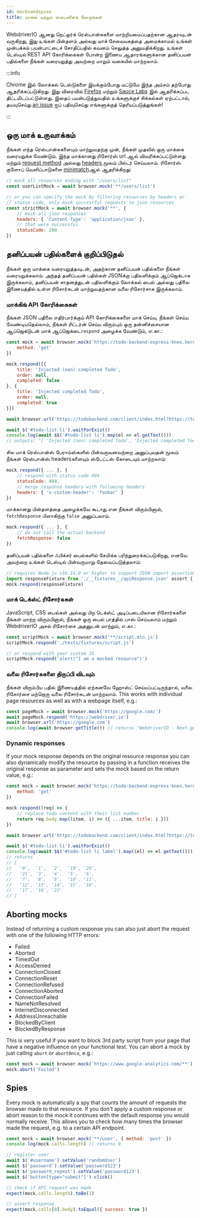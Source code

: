```yaml
---
id: mocksandspies
title: மாக்ஸ் மற்றும் ஸ்பைகளைக் கோருங்கள்
---
```


WebdriverIO ஆனது நெட்ஒர்க் ரெஸ்பான்சுகளை மாற்றியமைப்பதற்கான ஆதரவுடன் வருகிறது, இது உங்கள் பின்தளம் அல்லது மாக் சேவையகத்தை அமைக்காமல் உங்கள் முன்பக்கம் பயன்பாட்டைச் சோதிப்பதில் கவனம் செலுத்த அனுமதிக்கிறது. உங்கள் டெஸ்டில் REST API கோரிக்கைகள் போன்ற இணைய ஆதாரங்களுக்கான தனிப்பயன் பதில்களை நீங்கள் வரையறுத்து அவற்றை மாறும் வகையில் மாற்றலாம்.

:::info

Chrome இல் லோக்கல் டெஸ்டுகளை இயக்கும்போது மட்டுமே இந்த அம்சம் தற்போது ஆதரிக்கப்படுகிறது. இது விரைவில் [Firefox](https://bugzilla.mozilla.org/show_bug.cgi?id=1591389) மற்றும் [Sauce Labs](https://saucelabs.com/) இல் ஆதரிக்கப்பட திட்டமிடப்பட்டுள்ளது. இதைப் பயன்படுத்துவதில் உங்களுக்குச் சிக்கல்கள் ஏற்பட்டால், தயவுசெய்து [an issue](https://github.com/webdriverio/webdriverio/issues/new/choose) ஐப் பதிவுசெய்து எங்களுக்குத் தெரியப்படுத்துங்கள்!

:::

## ஒரு மாக் உருவாக்கம்

நீங்கள் எந்த ரெஸ்பான்சுகளையும் மாற்றுவதற்கு முன், நீங்கள் முதலில் ஒரு மாக்கை வரையறுக்க வேண்டும். இந்த மாக்கானது ரிசோர்ஸ் url ஆல் விவரிக்கப்பட்டுள்ளது மற்றும் [request method](https://developer.mozilla.org/en-US/docs/Web/HTTP/Methods) அல்லது [ headers ](https://developer.mozilla.org/en-US/docs/Web/HTTP/Headers)மூலம் பில்டர் செய்யலாம். ரிசோர்ஸ் குளோப் வெளிப்பாடுகளை [minimatch](https://www.npmjs.com/package/minimatch)ஆல் ஆதரிக்கிறது:

```js
// mock all resources ending with "/users/list"
const userListMock = await browser.mock('**/users/list')

// or you can specify the mock by filtering resources by headers or
// status code, only mock successful requests to json resources
const strictMock = await browser.mock('**', {
    // mock all json responses
    headers: { 'Content-Type': 'application/json' },
    // that were successful
    statusCode: 200
})
```

## தனிப்பயன் பதில்களைக் குறிப்பிடுதல்

நீங்கள் ஒரு மாக்கை வரையறுத்தவுடன், அதற்கான தனிப்பயன் பதில்களை நீங்கள் வரையறுக்கலாம். அந்தத் தனிப்பயன் பதில்கள் JSONக்கு பதிலளிக்கும் ஆப்ஜெக்டாக இருக்கலாம், தனிப்பயன் சாதனத்துடன் பதிலளிக்கும் லோக்கல் பைல் அல்லது பதிலை இணையத்தில் உள்ள ரிசோர்சுடன் மாற்றுவதற்கான வலை ரிசோர்சாக இருக்கலாம்.

### மாக்கிங் API கோரிக்கைகள்

நீங்கள் JSON பதிலை எதிர்பார்க்கும் API கோரிக்கைகளை மாக் செய்ய, நீங்கள் செய்ய வேண்டியதெல்லாம், நீங்கள் ரிட்டர்ன் செய்ய விரும்பும் ஒரு தன்னிச்சையான ஆப்ஜெக்டுடன் மாக் ஆப்ஜெக்டை`respond` அழைக்க வேண்டும், எ.கா.:

```js
const mock = await browser.mock('https://todo-backend-express-knex.herokuapp.com/', {
    method: 'get'
})

mock.respond([{
    title: 'Injected (non) completed Todo',
    order: null,
    completed: false
}, {
    title: 'Injected completed Todo',
    order: null,
    completed: true
}])

await browser.url('https://todobackend.com/client/index.html?https://todo-backend-express-knex.herokuapp.com/')

await $('#todo-list li').waitForExist()
console.log(await $$('#todo-list li').map(el => el.getText()))
// outputs: "[ 'Injected (non) completed Todo', 'Injected completed Todo' ]"
```

சில மாக் ரெஸ்பான்ஸ் பேராம்ஸ்களில் பின்வருவனவற்றை அனுப்புவதன் மூலம் நீங்கள் ரெஸ்பான்ஸ் headersகளையும் ஸ்டேட்டஸ் கோடையும் மாற்றலாம்:

```js
mock.respond({ ... }, {
    // respond with status code 404
    statusCode: 404,
    // merge response headers with following headers
    headers: { 'x-custom-header': 'foobar' }
})
```

மாக்கானது பின்தளத்தை அழைக்கவே கூடாது என நீங்கள் விரும்பினால், `fetchResponse` பிளாகிற்கு `false` அனுப்பலாம்.

```js
mock.respond({ ... }, {
    // do not call the actual backend
    fetchResponse: false
})
```

தனிப்பயன் பதில்களை ஃபிக்சர் பைல்களில் சேமிக்க பரிந்துரைக்கப்படுகிறது, எனவே அவற்றை உங்கள் டெஸ்டில் பின்வருமாறு தேவைப்படுத்தலாம்:

```js
// requires Node.js v16.14.0 or higher to support JSON import assertions
import responseFixture from './__fixtures__/apiResponse.json' assert { type: 'json' }
mock.respond(responseFixture)
```

### மாக் டெக்ஸ்ட் ரிசோர்சுகள்

JavaScript, CSS பைல்கள் அல்லது பிற டெக்ஸ்ட் அடிப்படையிலான ரிசோர்சுகளை நீங்கள் மாற்ற விரும்பினால், நீங்கள் ஒரு பைல் பாத்தில் பாஸ் செய்யலாம் மற்றும் WebdriverIO அசல் ரிசோர்சை அதனுடன் மாற்றும், எ.கா.:

```js
const scriptMock = await browser.mock('**/script.min.js')
scriptMock.respond('./tests/fixtures/script.js')

// or respond with your custom JS
scriptMock.respond('alert("I am a mocked resource")')
```

### வலை ரிசோர்சுகளை திருப்பி விடவும்

நீங்கள் விரும்பிய பதில் இணையத்தில் ஏற்கனவே ஹோஸ்ட் செய்யப்பட்டிருந்தால், வலை ரிசோர்சை மற்றொரு வலை ரிசோர்சுடன் மாற்றலாம். This works with individual page resources as well as with a webpage itself, e.g.:

```js
const pageMock = await browser.mock('https://google.com/')
await pageMock.respond('https://webdriver.io')
await browser.url('https://google.com')
console.log(await browser.getTitle()) // returns "WebdriverIO · Next-gen browser and mobile automation test framework for Node.js"
```

### Dynamic responses

If your mock response depends on the original resource response you can also dynamically modify the resource by passing in a function receives the original response as parameter and sets the mock based on the return value, e.g.:

```js
const mock = await browser.mock('https://todo-backend-express-knex.herokuapp.com/', {
    method: 'get'
})

mock.respond((req) => {
    // replace todo content with their list number
    return req.body.map((item, i) => ({ ...item, title: i }))
})

await browser.url('https://todobackend.com/client/index.html?https://todo-backend-express-knex.herokuapp.com/')

await $('#todo-list li').waitForExist()
console.log(await $$('#todo-list li label').map((el) => el.getText()))
// returns
// [
//   '0',  '1',  '2',  '19', '20',
//   '21', '3',  '4',  '5',  '6',
//   '7',  '8',  '9',  '10', '11',
//   '12', '13', '14', '15', '16',
//   '17', '18', '22'
// ]
```

## Aborting mocks

Instead of returning a custom response you can also just abort the request with one of the following HTTP errors:

- Failed
- Aborted
- TimedOut
- AccessDenied
- ConnectionClosed
- ConnectionReset
- ConnectionRefused
- ConnectionAborted
- ConnectionFailed
- NameNotResolved
- InternetDisconnected
- AddressUnreachable
- BlockedByClient
- BlockedByResponse

This is very useful if you want to block 3rd party script from your page that have a negative influence on your functional test. You can abort a mock by just calling `abort` or `abortOnce`, e.g.:

```js
const mock = await browser.mock('https://www.google-analytics.com/**')
mock.abort('Failed')
```

## Spies

Every mock is automatically a spy that counts the amount of requests the browser made to that resource. If you don't apply a custom response or abort reason to the mock it continues with the default response you would normally receive. This allows you to check how many times the browser made the request, e.g. to a certain API endpoint.

```js
const mock = await browser.mock('**/user', { method: 'post' })
console.log(mock.calls.length) // returns 0

// register user
await $('#username').setValue('randomUser')
await $('password').setValue('password123')
await $('password_repeat').setValue('password123')
await $('button[type="submit"]').click()

// check if API request was made
expect(mock.calls.length).toBe(1)

// assert response
expect(mock.calls[0].body).toEqual({ success: true })
```
